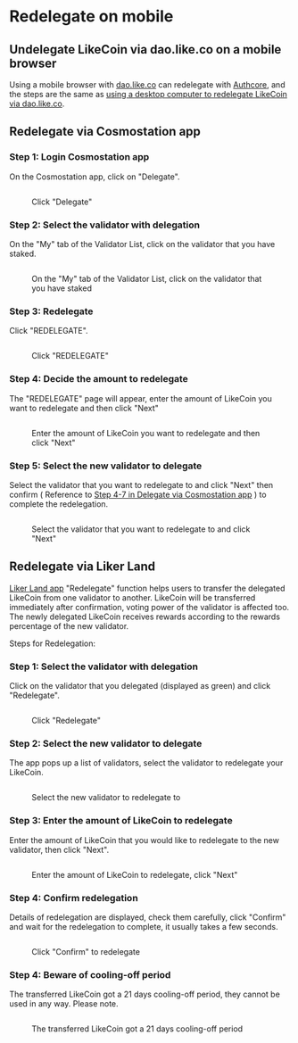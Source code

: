 # Redelegate on mobile

## Undelegate LikeCoin via dao.like.co on a mobile browser

Using a mobile browser with [dao.like.co](https://dao.like.co/) can redelegate with [Authcore](../../../user-guide/liker-id/register/), and the steps are the same as [using a desktop computer to redelegate LikeCoin via dao.like.co](redelegate-on-desktop.md#redelegate-via-dao.like.co).

## **Redelegate via Cosmostation app**

### Step 1: Login Cosmostation app

On the Cosmostation app, click on "Delegate".

<figure><img src="../../../.gitbook/assets/Cosmostation mobile delegate 1.png" alt=""><figcaption><p>Click "Delegate"</p></figcaption></figure>

### Step 2: Select the validator with delegation

On the "My" tab of the Validator List, click on the validator that you have staked.

<figure><img src="../../../.gitbook/assets/Cosmostation mobile undelegate 1.png" alt=""><figcaption><p>On the "My" tab of the Validator List, click on the validator that you have staked</p></figcaption></figure>

### Step 3: Redelegate

Click "REDELEGATE".

<figure><img src="../../../.gitbook/assets/Cosmostation mobile redelegate 1.png" alt=""><figcaption><p>Click "REDELEGATE"</p></figcaption></figure>

### Step 4: Decide the amount to redelegate

The "REDELEGATE" page will appear, enter the amount of LikeCoin you want to redelegate and then click "Next"

<figure><img src="../../../.gitbook/assets/Cosmostation mobile redelegate 2.png" alt=""><figcaption><p>Enter the amount of LikeCoin you want to redelegate and then click "Next"</p></figcaption></figure>

### Step 5: Select the new validator to delegate

Select the validator that you want to redelegate to and click "Next" then confirm ( Reference to [Step 4-7 in Delegate via Cosmostation app](../delegation-of-likecoin/#step-4-decide-the-amount-to-delegate-1) ) to complete the redelegation.

<figure><img src="../../../.gitbook/assets/Cosmostation mobile redelegate 3.png" alt=""><figcaption><p>Select the validator that you want to redelegate to and click "Next"</p></figcaption></figure>

## **Redelegate via Liker Land**

[Liker Land app](../../../user-guide/liker-land/download.md) "Redelegate" function helps users to transfer the delegated LikeCoin from one validator to another. LikeCoin will be transferred immediately after confirmation, voting power of the validator is affected too. The newly delegated LikeCoin receives rewards according to the rewards percentage of the new validator.

Steps for Redelegation:

### **Step 1: Select the validator with delegation**

Click on the validator that you delegated (displayed as green) and click "Redelegate".

<figure><img src="../../../.gitbook/assets/redelegate 1-en.png" alt=""><figcaption><p>Click "Redelegate"</p></figcaption></figure>

### Step 2: Select the new validator to delegate

The app pops up a list of validators, select the validator to redelegate your LikeCoin.&#x20;

<figure><img src="../../../.gitbook/assets/redelegate 2-eb.png" alt=""><figcaption><p>Select the new validator to redelegate to</p></figcaption></figure>

### **Step 3: Enter the amount of LikeCoin to redelegate**

Enter the amount of LikeCoin that you would like to redelegate to the new validator, then click "Next".

<figure><img src="../../../.gitbook/assets/redelegate 3-en.png" alt=""><figcaption><p>Enter the amount of LikeCoin to redelegate, click "Next"</p></figcaption></figure>

### Step 4: Confirm redelegation

Details of redelegation are displayed, check them carefully, click "Confirm" and wait for the redelegation to complete, it usually takes a few seconds.

<figure><img src="../../../.gitbook/assets/redelegate 4-en.png" alt=""><figcaption><p>Click "Confirm" to redelegate</p></figcaption></figure>

### **Step 4: Beware of cooling-off period**

The transferred LikeCoin got a 21 days cooling-off period, they cannot be used in any way. Please note.

<figure><img src="../../../.gitbook/assets/redelegate 5-en.png" alt=""><figcaption><p>The transferred LikeCoin got a 21 days cooling-off period</p></figcaption></figure>
